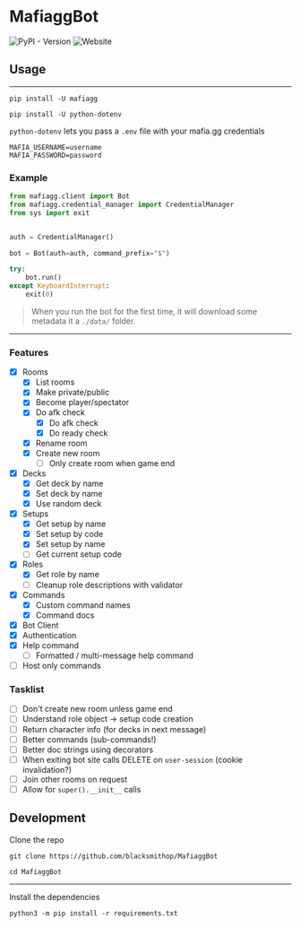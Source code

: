 # MafiaggBot

![PyPI - Version](https://img.shields.io/pypi/v/mafiagg)
![Website](https://img.shields.io/website?url=https%3A%2F%2Fblacksmithop.github.io%2FMafiaggBot%2F&up_message=%E2%9C%85&up_color=%E2%9D%8C&logo=github&label=Docs&link=https%3A%2F%2Fblacksmithop.github.io%2FMafiaggBot%2F)


## Usage

---

```shell
pip install -U mafiagg
```


```shell
pip install -U python-dotenv
```

`python-dotenv` lets you pass a `.env` file with your mafia.gg credentials

```
MAFIA_USERNAME=username
MAFIA_PASSWORD=password
```

### Example

```python
from mafiagg.client import Bot
from mafiagg.credential_manager import CredentialManager
from sys import exit


auth = CredentialManager()

bot = Bot(auth=auth, command_prefix="$")

try:
    bot.run()
except KeyboardInterrupt:
    exit(0)
```

> When you run the bot for the first time, it will download some metadata it a `./data/` folder.

---

### Features

- [x] Rooms
  - [x] List rooms
  - [x] Make private/public
  - [x] Become player/spectator
  - [x] Do afk check
    - [x] Do afk check
    - [x] Do ready check
  - [x] Rename room
  - [x] Create new room
    - [ ] Only create room when game end
- [x] Decks
  - [x] Get deck by name
  - [x] Set deck by name
  - [x] Use random deck
- [x] Setups
  - [x] Get setup by name
  - [x] Set setup by code
  - [x] Set setup by name
  - [ ] Get current setup code
- [x] Roles
  - [x] Get role by name
  - [ ] Cleanup role descriptions with validator
- [x] Commands
  - [x] Custom command names
  - [x] Command docs
- [x] Bot Client
- [x] Authentication
- [x] Help command
  - [ ] Formatted / multi-message help command
- [ ] Host only commands

### Tasklist

- [ ] Don't create new room unless game end
- [ ] Understand role object -> setup code creation
- [ ] Return character info (for decks in next message)
- [ ] Better commands (sub-commands!)
- [ ] Better doc strings using decorators
- [ ] When exiting bot site calls DELETE on `user-session` (cookie invalidation?)
- [ ] Join other rooms on request
- [ ] Allow for `super().__init__` calls

## Development

Clone the repo

```shell
git clone https://github.com/blacksmithop/MafiaggBot

cd MafiaggBot
```

---

Install the dependencies

```shell
python3 -m pip install -r requirements.txt
```
